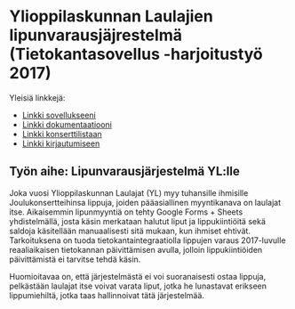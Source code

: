 # Ylioppilaskunnan Laulajien lipunvarausjäjrestelmä (Tietokantasovellus -harjoitustyö 2017)

Yleisiä linkkejä:

* [Linkki sovellukseeni](https://thomasto.users.cs.helsinki.fi/YL)
* [Linkki dokumentaatiooni](https://github.com/rTonTTu/YL-Lipunvaraus-Tsoha-S2017-/blob/master/doc/dokumentaatio.pdf)
* [Linkki konserttilistaan](https://thomasto.users.cs.helsinki.fi/YL/konsertit)
* [Linkki kirjautumiseen](https://thomasto.users.cs.helsinki.fi/YL/login)

## Työn aihe: Lipunvarausjärjestelmä YL:lle

Joka vuosi Ylioppilaskunnan Laulajat (YL) myy tuhansille ihmisille Joulukonsertteihinsa lippuja, joiden pääasiallinen myyntikanava on laulajat itse. 
Aikaisemmin lipunmyyntiä on tehty Google Forms + Sheets yhdistelmällä, josta käsin merkataan halutut liput ja lippukiintiöitä sekä saldoja käsitellään
manuaalisesti sitä mukaan, kun ihmiset ehtivät. Tarkoituksena on tuoda tietokantaintegraatiolla lippujen varaus 2017-luvulle reaaliaikaisen tietokannan 
päivittämisen avulla, jolloin lippukiintiöiden päivittämistä ei tarvitse tehdä käsin. 

Huomioitavaa on, että järjestelmästä ei voi suoranaisesti ostaa lippuja, pelkästään laulajat itse voivat varata liput, jotka he lunastavat erikseen lippumiehiltä,
jotka taas hallinnoivat tätä järjestelmää. 
